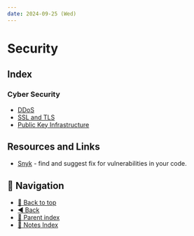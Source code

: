 ```yaml
---
date: 2024-09-25 (Wed)
---
```


# Security

## Index

### Cyber Security

- [DDoS](CyberSecurity/ddos.md)
- [SSL and TLS](CyberSecurity/ssl-and-tls.md)
- [Public Key Infrastructure](CyberSecurity/public-key-infrastructure.md)

## Resources and Links

- [Snyk](https://snyk.io/) - find and suggest fix for vulnerabilities in your
  code.

## 🧭 Navigation

- [🔼 Back to top](#security)
- [◀️ Back](../../index.md)
- [🔖 Parent index](../../index.md)
- [📑 Notes Index](../../index.md)
